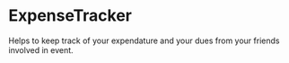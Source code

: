 # ExpenseTracker

Helps to keep track of your expendature and your dues from your friends involved in event.

